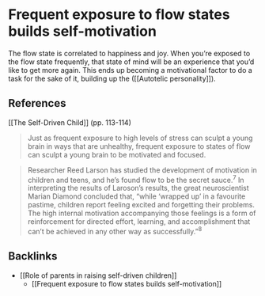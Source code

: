 # Frequent exposure to flow states builds self-motivation
The flow state is correlated to happiness and joy. When you’re exposed to the flow state frequently, that state of mind will be an experience that you’d like to get more again. This ends up becoming a motivational factor to do a task for the sake of it, building up the ([[Autotelic personality]]).

## References
[[The Self-Driven Child]] (pp. 113-114)
> Just as frequent exposure to high levels of stress can sculpt a young brain in ways that are unhealthy, frequent exposure to states of flow can sculpt a young brain to be motivated and focused.

> Researcher Reed Larson has studied the development of motivation in children and teens, and he’s found flow to be the secret sauce.<sup>7</sup> In interpreting the results of Laroson’s results, the great neuroscientist Marian Diamond concluded that, “while ‘wrapped up’ in a favourite pastime, children report feeling excited and forgetting their problems. The high internal motivation accompanying those feelings is a form of reinforcement for directed effort, learning, and accomplishment that can’t be achieved in any other way as successfully.”<sup>8</sup>

## Backlinks
* [[Role of parents in raising self-driven children]]
	* [[Frequent exposure to flow states builds self-motivation]]

<!-- #evergreen -->

<!-- {BearID:32E1A428-1002-437B-AEE0-A76626F46D20-41464-0000586B49052411} -->
